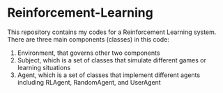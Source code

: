 # Reinforcement-Learning
This repository contains my codes for a Reinforcement Learning system.
There are three main components (classes) in this code:
1. Environment, that governs other two components
2. Subject, which is a set of classes that simulate different games or learning situations
3. Agent, which is a set of classes that implement different agents including RLAgent, RandomAgent, and UserAgent
